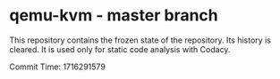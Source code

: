 # qemu-kvm - master branch

This repository contains the frozen state of the repository.
Its history is cleared. It is used only for static code
analysis with Codacy.

Commit Time: 1716291579